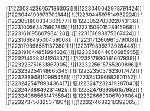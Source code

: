 ![[1223034236057186305]]
![[1223040042978791424]]
![[1223044190973702144]]
![[1223044597514932224]]
![[1223051800334360577]]
![[1223052783022043136]]
![[1223100563375607815]]
![[1223150901528915968]]
![[1223161695607984128]]
![[1223161698875367424]]
![[1223166649500459008]]
![[1223171260961579008]]
![[1223179896551137280]]
![[1223179899373928448]]
![[1223191044851994626]]
![[1223208644050685955]]
![[1223214328314126337]]
![[1223217936061607938]]
![[1223223751631867905]]
![[1223225615765200896]]
![[1223232254148665345]]
![[1223235037623017472]]
![[1223238948110995456]]
![[1223241396682801152]]
![[1223242547893436417]]
![[1223247232419287040]]
![[1223247888492314625]]
![[1223247999356157952]]
![[1223249885681475584]]
![[1223266693067096064]]
![[1223273756325371904]]
![[1223274689218392065]]
